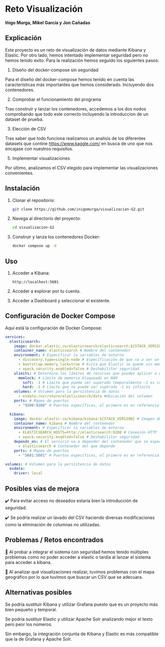 # Reto Visualización

**Iñigo Murga, Mikel García y Jon Cañadas**

## Explicación

Este proyecto es un reto de visualización de datos mediante Kibana y Elastic. Por otro lado, hemos intentado implementar seguridad pero no hemos tenido exito. Para la realización hemos seguido los siguientes pasos:

1. Diseño del docker-compose sin seguridad

Para el diseño del docker-compose hemos tenido en cuenta las características más importantes que hemos considerado. Incluyendo dos contenedores.

2. Comprobar el funcionamiento del programa 

Tras construir y lanzar los contenedores, accedemos a los dos nodos comprobando que todo este correcto incluyendo la introduccion de un dataset de prueba.

3. Elección de CSV

Tras saber que todo funciona realizamos un analisis de los diferentes datasets que contine https://www.kaggle.com/ en busca de uno que nos encajase con nuestros requisitos.

5. Implementar visualizaciones

Por último, analizamos el CSV elegido para implementar las visualizaciones convenientes.
## Instalación

1. Clonar el repositorio:
    ```bash
    git clone https://github.com/inigomurga/visualizacion-G2.git
    ```
2. Navega al directorio del proyecto:
    ```bash
    cd visualizacion-G2
    ```
3. Construir y lanza los contenedores Docker:
    ```bash
    docker compose up -d
    ```

## Uso

1. Acceder a Kibana:
    ```
    http://localhost:5601
    ```
2. Acceder a explorar por tu cuenta.

3. Acceder a Dashboard y seleccionar el existente.
   
## Configuración de Docker Compose

Aquí está la configuración de Docker Compose:

```yaml
services:
  elasticsearch:
    image: docker.elastic.co/elasticsearch/elasticsearch:${STACK_VERSION} # Imagen de Elastic para Docker
    container_name: elasticsearch # Nombre del contenedor
    environment: # Especificar la variables de entorno
      - discovery.type=single-node # Especificación de que va a ser un único nodo
      - bootstrap.memory_lock=true # Evita que Elastic se quede sin memoria bloqueando el uso
      - xpack.security.enabled=false # Deshabilitar seguridad
    ulimits: # Determina los límites de recursos que puedes aplicar a un contenedor en Docker
      memlock: # Límite de memoria bloqueada en RAM
        soft: -1 # Límite que puede ser superado temporalmente -1 es infinito
        hard: -1 # Límite que no puede ser superado -1 es infinito
    volumes: # Volumen para la persistencia de datos
      - esdata:/usr/share/elasticsearch/data #Ubicación del volumen
    ports: # Mapeo de puertos
      - "9200:9200" # Puertos específicos, el primero es en referencia al puerto local y el segundo al del contenedor de Docker

  kibana:
    image: docker.elastic.co/kibana/kibana:${STACK_VERSION} # Imagen de Kibana para Docker
    container_name: kibana # Nombre del contenedor
    environment: # Especificar la variables de entorno
      - ELASTICSEARCH_HOSTS=http://elasticsearch:9200 # Conexión HTTP
      - xpack.security.enabled=false # Deshabilitar seguridad
    depends_on: # El servicio va a depender del contenedor que se especifique
      - elasticsearch # Contenedor del que depende
    ports: # Mapeo de puertos
      - "5601:5601" # Puertos específicos, el primero es en referencia al puerto local y el segundo al del contenedor de Docker

volumes: # Volumen para la persistencia de datos
  esdata:
    driver: local

```

## Posibles vías de mejora

✔️ Para evitar acceso no deseados estaría bien la introducción de seguridad.

✔️ Se podría realizar un lavado del CSV haciendo diversas modificaciones como la eliminación de columnas no utilizadas.


## Problemas / Retos encontrados

🔴 Al probar a integrar el sistema con seguridad hemos tenido múltiples problemas como no poder acceder a elastic o tardía al lanzar el sistema para acceder a kibana.

🔴 Al analizar qué visualizaciones realizar, tuvimos problemas con el mapa geográfico por lo que tuvimos que buscar un CSV que se adecuara.


## Alternativas posibles

Se podría sustituir Kibana y utilizar Grafana puesto que es un proyecto más bien pequeño y temporal.

Se podría sustituir Elastic y utilizar Apache Solr analizando mejor el texto pero peor los números.

Sin embargo, la integración conjunta de Kibana y Elastic es más compatible que la de Grafana y Apache Solr.

